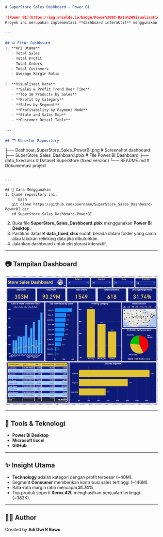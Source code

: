 ```markdown
# SuperStore Sales Dashboard - Power BI  

![Power BI](https://img.shields.io/badge/Power%20BI-Data%20Visualization-F2C811?logo=power-bi&logoColor=white)  
Proyek ini merupakan implementasi **dashboard interaktif** menggunakan **Microsoft Power BI** untuk menganalisis penjualan pada dataset *SuperStore*. Dashboard ini dirancang untuk memberikan wawasan bisnis secara cepat dan visual, sehingga membantu pengambilan keputusan berbasis data.  

---

## 📊 Fitur Dashboard  
1. **KPI Utama**  
   - Total Sales  
   - Total Profit  
   - Total Orders  
   - Total Customers  
   - Average Margin Ratio  

2. **Visualisasi Data**  
   - **Sales & Profit Trend Over Time**  
   - **Top 10 Products by Sales**  
   - **Profit by Category**  
   - **Sales by Segment**  
   - **Profitability by Payment Mode**  
   - **State and Sales Map**  
   - **Customer Detail Table**  

---

## 🗂 Struktur Repository  
```

├── Dashboar_SuperStore_Sales_PowerBI.png   # Screenshot dashboard
├── SuperStore_Sales_Dashboard.pbix         # File Power BI Dashboard
├── data_fixed.xlsx                         # Dataset SuperStore (fixed version)
└── README.md                               # Dokumentasi project

````

---

## 🚀 Cara Menggunakan  
1. Clone repository ini:  
   ```bash
   git clone https://github.com/username/SuperStore_Sales_Dashboard-PowerBI.git
   cd SuperStore_Sales_Dashboard-PowerBI
````

2. Buka file **SuperStore_Sales_Dashboard.pbix** menggunakan **Power BI Desktop**.
3. Pastikan dataset **data_fixed.xlsx** sudah berada dalam folder yang sama atau lakukan relinking data jika dibutuhkan.
4. Jalankan dashboard untuk eksplorasi interaktif.

---

## 📷 Tampilan Dashboard

![Dashboard Screenshot](Dashboar_SuperStore_Sales_PowerBI.png)

---

## 📌 Tools & Teknologi

* **Power BI Desktop**
* **Microsoft Excel**
* **GitHub**

---

## ✨ Insight Utama

* **Technology** adalah kategori dengan profit terbesar (~40M).
* Segment **Consumer** memberikan kontribusi sales tertinggi (~146M).
* Rata-rata margin ratio mencapai **31.74%**.
* Top produk seperti **Xerox 42L** menghasilkan penjualan tertinggi (~383K).

---

## 🧑‍💻 Author

Created by **Adi Dwi R Bowo**

```
```
